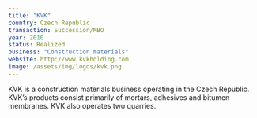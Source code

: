 ```yaml
---
title: "KVK"
country: Czech Republic 
transaction: Succession/MBO
year: 2010
status: Realized
business: "Construction materials"
website: http://www.kvkholding.com
image: /assets/img/logos/kvk.png
---
```


KVK is a construction materials business operating in the Czech Republic. KVK’s products consist primarily of mortars, adhesives and bitumen membranes. KVK also operates two quarries.
